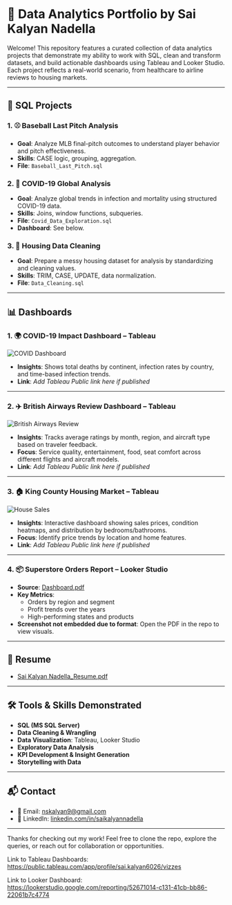 # 🧠 Data Analytics Portfolio by Sai Kalyan Nadella

Welcome! This repository features a curated collection of data analytics projects that demonstrate my ability to work with SQL, clean and transform datasets, and build actionable dashboards using Tableau and Looker Studio. Each project reflects a real-world scenario, from healthcare to airline reviews to housing markets.

---

## 📁 SQL Projects

### 1. ⚾ Baseball Last Pitch Analysis
- **Goal**: Analyze MLB final-pitch outcomes to understand player behavior and pitch effectiveness.
- **Skills**: CASE logic, grouping, aggregation.
- **File**: `Baseball_Last_Pitch.sql`

### 2. 🦠 COVID-19 Global Analysis
- **Goal**: Analyze global trends in infection and mortality using structured COVID-19 data.
- **Skills**: Joins, window functions, subqueries.
- **File**: `Covid_Data_Exploration.sql`
- **Dashboard**: See below.

### 3. 🧹 Housing Data Cleaning
- **Goal**: Prepare a messy housing dataset for analysis by standardizing and cleaning values.
- **Skills**: TRIM, CASE, UPDATE, data normalization.
- **File**: `Data_Cleaning.sql`

---

## 📊 Dashboards

### 1. 🌍 COVID-19 Impact Dashboard – Tableau

![COVID Dashboard](./Covid_Analysis.png)

- **Insights**: Shows total deaths by continent, infection rates by country, and time-based infection trends.
- **Link**: *Add Tableau Public link here if published*

---

### 2. ✈️ British Airways Review Dashboard – Tableau

![British Airways Review](./British_Airways_Review.png)

- **Insights**: Tracks average ratings by month, region, and aircraft type based on traveler feedback.
- **Focus**: Service quality, entertainment, food, seat comfort across different flights and aircraft models.
- **Link**: *Add Tableau Public link here if published*

---

### 3. 🏠 King County Housing Market – Tableau

![House Sales](./House_Sales.png)

- **Insights**: Interactive dashboard showing sales prices, condition heatmaps, and distribution by bedrooms/bathrooms.
- **Focus**: Identify price trends by location and home features.
- **Link**: *Add Tableau Public link here if published*

---

### 4. 📦 Superstore Orders Report – Looker Studio

- **Source**: [Dashboard.pdf](./Dashboard.pdf)
- **Key Metrics**:
  - Orders by region and segment
  - Profit trends over the years
  - High-performing states and products
- **Screenshot not embedded due to format**: Open the PDF in the repo to view visuals.

---

## 📄 Resume

- [Sai Kalyan Nadella_Resume.pdf](./Sai_Kalyan_Nadella_Resume_C.pdf)

---

## 🛠 Tools & Skills Demonstrated

- **SQL (MS SQL Server)**
- **Data Cleaning & Wrangling**
- **Data Visualization**: Tableau, Looker Studio
- **Exploratory Data Analysis**
- **KPI Development & Insight Generation**
- **Storytelling with Data**

---

## 📬 Contact

- 📧 Email: [nskalyan9@gmail.com](mailto:saikalyan384@gmail.com)
- 🔗 LinkedIn: [linkedin.com/in/saikalyannadella](https://www.linkedin.com/in/saikalyannadella)

---

Thanks for checking out my work! Feel free to clone the repo, explore the queries, or reach out for collaboration or opportunities.




Link to Tableau Dashboards: https://public.tableau.com/app/profile/sai.kalyan6026/vizzes

Link to Looker Dashboard: https://lookerstudio.google.com/reporting/52671014-c131-41cb-bb86-22061b7c4774
